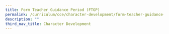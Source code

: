 ```yaml
---
title: Form Teacher Guidance Period (FTGP)
permalink: /curriculum/cce/character-development/form-teacher-guidance-period-ftgp/
description: ""
third_nav_title: Character Development
---
```

